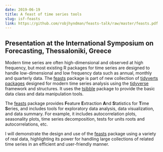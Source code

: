 ```yaml
---
date: 2019-06-19
title: A feast of time series tools
slug: isf-feasts
link: https://github.com/robjhyndman/feasts-talk/raw/master/feasts.pdf
---
```


## Presentation at the International Symposium on Forecasting, Thessaloniki, Greece

Modern time series are often high-dimensional and observed at high frequency, but most existing R packages for time series are designed to handle low-dimensional and low frequency data such as annual, monthly and quarterly data. The [feasts](http://feasts.tidyverts.org) package is part of new collection of [tidyverts packages](http://tidyverts.org) designed for modern time series analysis using the [tidyverse](http://tidyverse.org) framework and structures. It uses the [tsibble](http://tsibble.tidyverts.org) package to provide the basic data class and data manipulation tools.

The [feasts](http://feasts.tidyverts.org) package provides **F**eature **E**xtraction **A**nd **S**tatistics for **T**ime **S**eries, and includes tools for exploratory data analysis, data visualization, and data summary. For example, it includes autocorrelation plots, seasonality plots, time series decomposition, tests for units roots and autocorrelations, etc.

I will demonstrate the design and use of the [feasts](http://feasts.tidyverts.org) package using a variety of real data, highlighting its power for handling large collections of related time series in an efficient and user-friendly manner.


